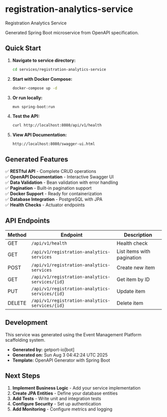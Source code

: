 # registration-analytics-service

Registration Analytics Service

Generated Spring Boot microservice from OpenAPI specification.

## Quick Start

1. **Navigate to service directory:**
   ```bash
   cd services/registration-analytics-service
   ```

2. **Start with Docker Compose:**
   ```bash
   docker-compose up -d
   ```

3. **Or run locally:**
   ```bash
   mvn spring-boot:run
   ```

4. **Test the API:**
   ```bash
   curl http://localhost:8080/api/v1/health
   ```

5. **View API Documentation:**
   ```
   http://localhost:8080/swagger-ui.html
   ```

## Generated Features

✅ **RESTful API** - Complete CRUD operations  
✅ **OpenAPI Documentation** - Interactive Swagger UI  
✅ **Data Validation** - Bean validation with error handling  
✅ **Pagination** - Built-in pagination support  
✅ **Docker Support** - Ready for containerization  
✅ **Database Integration** - PostgreSQL with JPA  
✅ **Health Checks** - Actuator endpoints  

## API Endpoints

| Method | Endpoint | Description |
|--------|----------|-------------|
| GET | `/api/v1/health` | Health check |
| GET | `/api/v1/registration-analytics-services` | List items with pagination |
| POST | `/api/v1/registration-analytics-services` | Create new item |
| GET | `/api/v1/registration-analytics-services/{id}` | Get item by ID |
| PUT | `/api/v1/registration-analytics-services/{id}` | Update item |
| DELETE | `/api/v1/registration-analytics-services/{id}` | Delete item |

## Development

This service was generated using the Event Management Platform scaffolding system.

- **Generated by:** getport-io[bot]
- **Generated on:** Sun Aug  3 04:42:24 UTC 2025
- **Template:** OpenAPI Generator with Spring Boot

## Next Steps

1. **Implement Business Logic** - Add your service implementation
2. **Create JPA Entities** - Define your database entities  
3. **Add Tests** - Write unit and integration tests
4. **Configure Security** - Set up authentication
5. **Add Monitoring** - Configure metrics and logging
